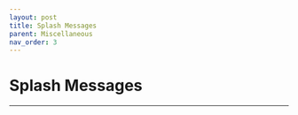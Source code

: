 ```yaml
---
layout: post
title: Splash Messages
parent: Miscellaneous
nav_order: 3
---
```

# Splash Messages
---